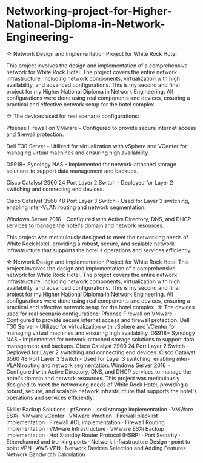 # Networking-project-for-Higher-National-Diploma-in-Network-Engineering-
☆ Network Design and Implementation Project for White Rock Hotel

This project involves the design and implementation of a comprehensive network for White Rock Hotel. The project covers the entire network infrastructure, including network components, virtualization with high availability, and advanced configurations. This is my second and final project for my Higher National Diploma in Network Engineering. All configurations were done using real components and devices, ensuring a practical and effective network setup for the hotel complex.

☆ The devices used for real scenario configurations:

Pfsense Firewall on VMware - Configured to provide secure internet access and firewall protection.

Dell T30 Server - Utilized for virtualization with vSphere and VCenter for managing virtual machines and ensuring high availability.

DS918+ Synology NAS - Implemented for network-attached storage solutions to support data management and backups.

Cisco Catalyst 2960 24 Port Layer 2 Switch - Deployed for Layer 2 switching and connecting end devices.

Cisco Catalyst 3560 48 Port Layer 3 Switch - Used for Layer 3 switching, enabling inter-VLAN routing and network segmentation.

Windows Server 2016 - Configured with Active Directory, DNS, and DHCP services to manage the hotel's domain and network resources.

This project was meticulously designed to meet the networking needs of White Rock Hotel, providing a robust, secure, and scalable network infrastructure that supports the hotel's operations and services efficiently.

☆ Network Design and Implementation Project for White Rock Hotel This project involves the design and implementation of a comprehensive network for White Rock Hotel. The project covers the entire network infrastructure, including network components, virtualization with high availability, and advanced configurations. This is my second and final project for my Higher National Diploma in Network Engineering. All configurations were done using real components and devices, ensuring a practical and effective network setup for the hotel complex. ☆ The devices used for real scenario configurations: Pfsense Firewall on VMware - Configured to provide secure internet access and firewall protection. Dell T30 Server - Utilized for virtualization with vSphere and VCenter for managing virtual machines and ensuring high availability. DS918+ Synology NAS - Implemented for network-attached storage solutions to support data management and backups. Cisco Catalyst 2960 24 Port Layer 2 Switch - Deployed for Layer 2 switching and connecting end devices. Cisco Catalyst 3560 48 Port Layer 3 Switch - Used for Layer 3 switching, enabling inter-VLAN routing and network segmentation. Windows Server 2016 - Configured with Active Directory, DNS, and DHCP services to manage the hotel's domain and network resources. This project was meticulously designed to meet the networking needs of White Rock Hotel, providing a robust, secure, and scalable network infrastructure that supports the hotel's operations and services efficiently.

Skills: Backup Solutions · pfSense · iscsi storage implementation · VMWare ESXi · VMware vCenter · VMware Vmotion · Firewall blacklist implementation · Firewall ACL implementation · Firewall Routing implementation · VMware Infrastructure · VMware ESXi Backup implementation · Hot Standby Router Protocol (HSRP) · Port Security · Etherchannel and trunking ports · Network Infrastructure Design · point to point VPN · AWS VPN · Network Devices Selection and Adding Features · Network Bandwidth Calculation
